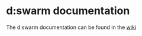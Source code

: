 # d:swarm documentation

The d:swarm documentation can be found in the [wiki](https://github.com/dswarm/dswarm-documentation/wiki)
